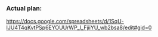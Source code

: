 ### Actual plan:

https://docs.google.com/spreadsheets/d/1SqU-IJU4T4qKvtPSp6EYOUUrWP_l_FjiiYU_wb2bsa8/edit#gid=0
